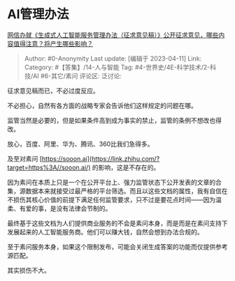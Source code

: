 # AI管理办法
[网信办就《生成式人工智能服务管理办法（征求意见稿）》公开征求意见，哪些内容值得注意？将产生哪些影响？](https://www.zhihu.com/question/594908238/answer/2978979404)

> Author: #0-Anonymity
> Last update: [编辑于 2023-04-11]
> Link:
> Category:  #【答集】/14-人与智能
> Tag: #4-世界史/4E-科学技术/2-科技/AI #6-其它/素问
> 评论区:
> 泛讨论:

征求意见稿而已，不必过度反应。

不必担心，自然有各方面的战略专家会告诉他们这样规定的问题在哪。

监管当然是必要的，但是如果条件高到成为事实的禁止，监管的条例不想改也得改。

放心，百度、阿里、华为、腾讯、360比我们急得多。

及至对素问 [https://sooon.ai](https://link.zhihu.com/?target=https%3A//sooon.ai/) 的影响，这是不存在的。

因为素问在本质上只是一个在公开平台上、强力监管状态下公开发表的文章的合集，源数据本来就接受过最严格的平台筛选。而且以这些文档的属性，我有自信在不损伤其核心价值的前提下满足任何监管要求，只不过是要花点时间——因为温柔、有爱的事，是没有法律会节制的。

最终基于这些文档为人们提供商业服务的不会是素问本身，而是而是在素问支持下发展起来的人工智能服务商。他们可以赚大钱，自然会想到办法合规的。

至于素问服务本身，如果这个限制发布，可能会关闭生成答案的功能而仅提供参考源匹配。

其实损伤不大。
